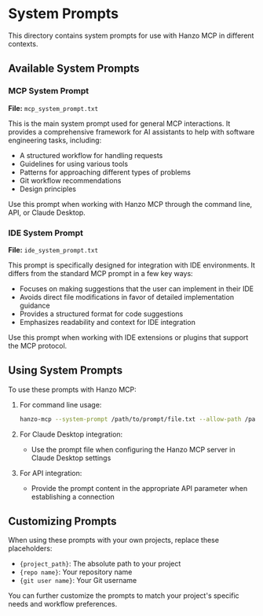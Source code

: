 # System Prompts

This directory contains system prompts for use with Hanzo MCP in different contexts.

## Available System Prompts

### MCP System Prompt

**File:** `mcp_system_prompt.txt`

This is the main system prompt used for general MCP interactions. It provides a comprehensive framework for AI assistants to help with software engineering tasks, including:

- A structured workflow for handling requests
- Guidelines for using various tools
- Patterns for approaching different types of problems
- Git workflow recommendations
- Design principles

Use this prompt when working with Hanzo MCP through the command line, API, or Claude Desktop.

### IDE System Prompt

**File:** `ide_system_prompt.txt`

This prompt is specifically designed for integration with IDE environments. It differs from the standard MCP prompt in a few key ways:

- Focuses on making suggestions that the user can implement in their IDE
- Avoids direct file modifications in favor of detailed implementation guidance
- Provides a structured format for code suggestions
- Emphasizes readability and context for IDE integration

Use this prompt when working with IDE extensions or plugins that support the MCP protocol.

## Using System Prompts

To use these prompts with Hanzo MCP:

1. For command line usage:
   ```bash
   hanzo-mcp --system-prompt /path/to/prompt/file.txt --allow-path /path/to/your/project
   ```

2. For Claude Desktop integration:
   - Use the prompt file when configuring the Hanzo MCP server in Claude Desktop settings

3. For API integration:
   - Provide the prompt content in the appropriate API parameter when establishing a connection

## Customizing Prompts

When using these prompts with your own projects, replace these placeholders:

- `{project_path}`: The absolute path to your project
- `{repo name}`: Your repository name
- `{git user name}`: Your Git username

You can further customize the prompts to match your project's specific needs and workflow preferences.
